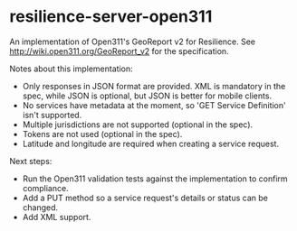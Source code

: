 resilience-server-open311
=========================

An implementation of Open311's GeoReport v2 for Resilience. See http://wiki.open311.org/GeoReport_v2 for the specification.

Notes about this implementation:
* Only responses in JSON format are provided. XML is mandatory in the spec, while JSON is optional, but JSON is better for mobile clients.
* No services have metadata at the moment, so 'GET Service Definition' isn't supported.
* Multiple jurisdictions are not supported (optional in the spec).
* Tokens are not used (optional in the spec).
* Latitude and longitude are required when creating a service request.

Next steps:
* Run the Open311 validation tests against the implementation to confirm compliance.
* Add a PUT method so a service request's details or status can be changed.
* Add XML support.
